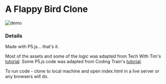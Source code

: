 # A Flappy Bird Clone
![demo](https://media.giphy.com/media/O0Xe4GlmgBNk5AcxQD/giphy.gif)

### Details

Made with P5.js... that's it.

Most of the assets and some of the logic was adapted from Tech With Tim's [tutorial](https://www.youtube.com/watch?v=MMxFDaIOHsE&list=PLzMcBGfZo4-lwGZWXz5Qgta_YNX3_vLS2&t=0s). Some P5.js code was adapted from Coding Train's [tutorial](https://www.youtube.com/watch?v=cXgA1d_E-jY). 

To run code - clone to local machine and open index.html in a live server or any browsers will do.  

